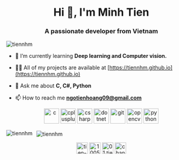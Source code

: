 <h1 align="center">Hi 👋, I'm Minh Tien</h1>
<h3 align="center">A passionate developer from Vietnam</h3>

<p align="left"> <img src="https://komarev.com/ghpvc/?username=tiennhm" alt="tiennhm" /> </p>

- 🌱 I’m currently learning **Deep learning and Computer vision.**

- 👨‍💻 All of my projects are available at [https://tiennhm.github.io](https://tiennhm.github.io)

- 💬 Ask me about **C, C#, Python**

- 📫 How to reach me **ngotienhoang09@gmail.com**

<p align="center">
  <img src="https://devicons.github.io/devicon/devicon.git/icons/c/c-original.svg" alt="c" width="40" height="40"/> 
  <img src="https://devicons.github.io/devicon/devicon.git/icons/cplusplus/cplusplus-original.svg" alt="cplusplus" width="40" height="40"/> 
  <img src="https://devicons.github.io/devicon/devicon.git/icons/csharp/csharp-original.svg" alt="csharp" width="40" height="40"/> 
  <img src="https://devicons.github.io/devicon/devicon.git/icons/dot-net/dot-net-original-wordmark.svg" alt="dotnet" width="40" height="40"/> 
  <img src="https://www.vectorlogo.zone/logos/git-scm/git-scm-icon.svg" alt="git" width="40" height="40"/> 
  <img src="https://www.vectorlogo.zone/logos/opencv/opencv-icon.svg" alt="opencv" width="40" height="40"/> 
  <img src="https://devicons.github.io/devicon/devicon.git/icons/python/python-original.svg" alt="python" width="40" height="40"/>
</p>
<p>
  <img align="left" src="https://github-readme-stats.vercel.app/api/top-langs/?username=tiennhm&layout=compact" alt="tiennhm" />
</p>
<p>
  &nbsp;
  <img align="center" src="https://github-readme-stats.vercel.app/api?username=tiennhm&show_icons=true&count_private=true&theme=algolia" alt="tiennhm" />
</p>

<p align="center">
<a href="https://linkedin.com/in/tien-nhm" target="blank"><img align="center" src="https://cdn.jsdelivr.net/npm/simple-icons@3.0.1/icons/linkedin.svg" alt="tien-nhm" height="30" width="30" /></a>
<a href="https://stackoverflow.com/users/10051568" target="blank"><img align="center" src="https://cdn.jsdelivr.net/npm/simple-icons@3.0.1/icons/stackoverflow.svg" alt="10051568" height="30" width="30" /></a>
<a href="https://fb.com/01.tien" target="blank"><img align="center" src="https://cdn.jsdelivr.net/npm/simple-icons@3.0.1/icons/facebook.svg" alt="01.tien" height="30" width="30" /></a>
<a href="https://www.youtube.com/channel/UCaRr1SjyHm61RrLY-DIBm1g" target="blank"><img align="center" src="https://cdn.jsdelivr.net/npm/simple-icons@3.0.1/icons/youtube.svg" alt="channel/ucarr1sjyhm61rrly-dibm1g" height="30" width="30" /></a>
</p>
